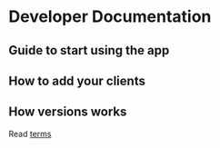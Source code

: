 # Developer Documentation

## Guide to start using the app

## How to add your clients

## How versions works

Read [terms](api.md)
